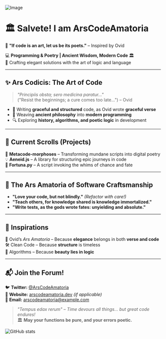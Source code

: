 ![Image](https://github.com/user-attachments/assets/4bfcef1f-48bb-43a7-a598-a01f931c76a9)

# 🏛️ Salvete! I am ArsCodeAmatoria

📜 **"If code is an art, let us be its poets."** – Inspired by Ovid  

💻 **Programming & Poetry | Ancient Wisdom, Modern Code** 🏛️  
🔮 Crafting elegant solutions with the art of logic and language  

---

## ✨ Ars Codicis: The Art of Code
> *"Principiis obsta; sero medicina paratur..."*  
> ("Resist the beginnings; a cure comes too late...") – Ovid

- 💾 Writing **graceful and structured** code, as Ovid wrote **graceful verse**  
- 🏺 Weaving **ancient philosophy** into **modern programming**  
- 🔍 Exploring **history, algorithms, and poetic logic** in development  

---

## 📜 Current Scrolls (Projects)
🚀 **Metacode-morphoses** – Transforming mundane scripts into digital poetry  
💡 **Aeneid.js** – A library for structuring epic journeys in code  
🔮 **Fortuna.py** – A script invoking the whims of chance and fate  

---

## 🏺 The Ars Amatoria of Software Craftsmanship
- **"Love your code, but not blindly."** *(Refactor with care!)*  
- **"Teach others, for knowledge shared is knowledge immortalized."**  
- **"Write tests, as the gods wrote fates: unyielding and absolute."**  

---

## 📖 Inspirations
📖 Ovid’s *Ars Amatoria* – Because **elegance** belongs in both **verse and code**  
🛠️ Clean Code – Because **structure** is timeless  
🔢 Algorithms – Because **beauty lies in logic**  

---

## 📬 Join the Forum!
🐦 **Twitter:** [@ArsCodeAmatoria](#)  
📜 **Website:** [arscodeamatoria.dev](#) *(if applicable)*  
📩 **Email:** arscodeamatoria@example.com  

> *"Tempus edax rerum" – Time devours all things... but great code endures!*  
🏛️ **May your functions be pure, and your errors poetic.**  

![GitHub stats](https://github-readme-stats.vercel.app/api?username=ArsCodeAmatoria&show_icons=true&theme=dracula)

